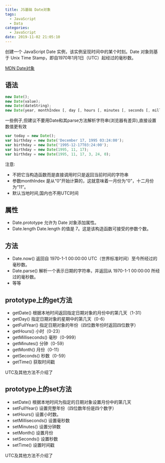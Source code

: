 ```yaml
---
title: JS基础 Date对象
tags:
  - JavaScript
  - Data
categories:
  - JavaScript
date: 2019-11-02 21:05:10
---
```

创建一个 JavaScript Date 实例，该实例呈现时间中的某个时刻。Date 对象则基于 Unix Time Stamp，即自1970年1月1日（UTC）起经过的毫秒数。

[MDN Date对象](https://developer.mozilla.org/zh-CN/docs/Web/JavaScript/Reference/Global_Objects/Date)

## 语法

```javascript
new Date();
new Date(value);
new Date(dateString);
new Date(year, monthIndex [, day [, hours [, minutes [, seconds [, milliseconds]]]]]);
```

一些例子,但建议不要用Date和其parse方法解析字符串(浏览器有差异),直接设置数值更有效

```javascript
var today = new Date();
var birthday = new Date('December 17, 1995 03:24:00');
var birthday = new Date('1995-12-17T03:24:00');
var birthday = new Date(1995, 11, 17);
var birthday = new Date(1995, 11, 17, 3, 24, 0);
```

注意:
- 不把它当构造函数而是直接调用时只是返回当前时间的字符串
- 参数monthIndex 是从“0”开始计算的，这就意味着一月份为“0”，十二月份为“11”。
- 默认当地时间,国内也不用UTC时间

## 属性

- Date.prototype
允许为 Date 对象添加属性。
- Date.length
Date.length 的值是 7。这是该构造函数可接受的参数个数。

## 方法

- Date.now()
  返回自 1970-1-1 00:00:00  UTC（世界标准时间）至今所经过的毫秒数。
- Date.parse()
  解析一个表示日期的字符串，并返回从 1970-1-1 00:00:00 所经过的毫秒数。
- 等等

## prototype上的get方法

- getDate() 根据本地时间返回指定日期对象的月份中的第几天（1-31）
- getDay() 指定日期对象的星期中的第几天（0-6）
- getFullYear() 指定日期对象的年份（四位数年份时返回四位数字）
- getHours() 小时（0-23）
- getMilliseconds() 毫秒（0-999）
- getMinutes() 分钟（0-59）
- getMonth() 月份（0-11）
- getSeconds() 秒数（0-59）
- getTime() 获取时间戳

UTC及其他方法不介绍了

## prototype上的set方法

- setDate() 根据本地时间为指定的日期对象设置月份中的第几天
- setFullYear() 设置完整年份（四位数年份是四个数字）
- setHours() 设置小时数。
- setMilliseconds() 设置毫秒数
- setMinutes() 设置分钟数
- setMonth() 设置月份
- setSeconds() 设置秒数
- setTime() 设置时间戳

UTC及其他方法不介绍了
